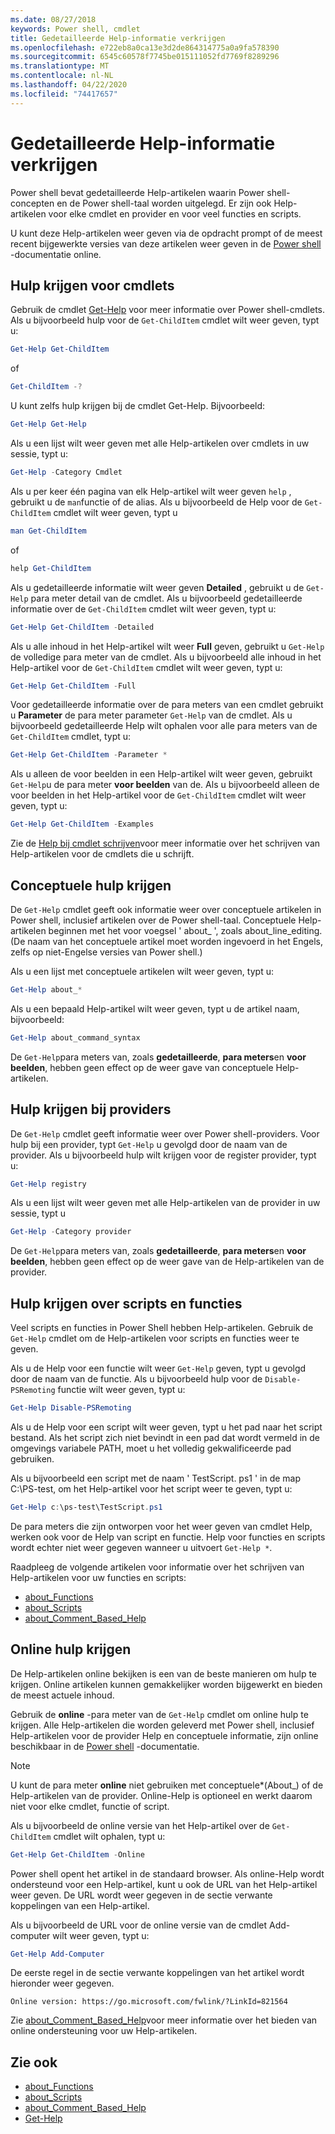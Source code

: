 ```yaml
---
ms.date: 08/27/2018
keywords: Power shell, cmdlet
title: Gedetailleerde Help-informatie verkrijgen
ms.openlocfilehash: e722eb8a0ca13e3d2de864314775a0a9fa578390
ms.sourcegitcommit: 6545c60578f7745be015111052fd7769f8289296
ms.translationtype: MT
ms.contentlocale: nl-NL
ms.lasthandoff: 04/22/2020
ms.locfileid: "74417657"
---
```

# <a name="getting-detailed-help-information"></a>Gedetailleerde Help-informatie verkrijgen

Power shell bevat gedetailleerde Help-artikelen waarin Power shell-concepten en de Power shell-taal worden uitgelegd. Er zijn ook Help-artikelen voor elke cmdlet en provider en voor veel functies en scripts.

U kunt deze Help-artikelen weer geven via de opdracht prompt of de meest recent bijgewerkte versies van deze artikelen weer geven in de [Power shell](/powershell/scripting/overview) -documentatie online.

## <a name="getting-help-for-cmdlets"></a>Hulp krijgen voor cmdlets

Gebruik de cmdlet [Get-Help](/powershell/module/microsoft.powershell.core/Get-Help) voor meer informatie over Power shell-cmdlets. Als u bijvoorbeeld hulp voor de `Get-ChildItem` cmdlet wilt weer geven, typt u:

```powershell
Get-Help Get-ChildItem
```

of

```powershell
Get-ChildItem -?
```

U kunt zelfs hulp krijgen bij de cmdlet Get-Help. Bijvoorbeeld:

```powershell
Get-Help Get-Help
```

Als u een lijst wilt weer geven met alle Help-artikelen over cmdlets in uw sessie, typt u:

```powershell
Get-Help -Category Cmdlet
```

Als u per keer één pagina van elk Help-artikel wilt weer geven `help` , gebruikt u de `man`functie of de alias.
Als u bijvoorbeeld de Help voor de `Get-ChildItem` cmdlet wilt weer geven, typt u

```powershell
man Get-ChildItem
```

of

```powershell
help Get-ChildItem
```

Als u gedetailleerde informatie wilt weer geven **Detailed** , gebruikt u de `Get-Help` para meter detail van de cmdlet. Als u bijvoorbeeld gedetailleerde informatie over de `Get-ChildItem` cmdlet wilt weer geven, typt u:

```powershell
Get-Help Get-ChildItem -Detailed
```

Als u alle inhoud in het Help-artikel wilt weer **Full** geven, gebruikt u `Get-Help` de volledige para meter van de cmdlet. Als u bijvoorbeeld alle inhoud in het Help-artikel voor de `Get-ChildItem` cmdlet wilt weer geven, typt u:

```powershell
Get-Help Get-ChildItem -Full
```

Voor gedetailleerde informatie over de para meters van een cmdlet gebruikt u **Parameter** de para meter parameter `Get-Help` van de cmdlet. Als u bijvoorbeeld gedetailleerde Help wilt ophalen voor alle para meters van de `Get-ChildItem` cmdlet, typt u:

```powershell
Get-Help Get-ChildItem -Parameter *
```

Als u alleen de voor beelden in een Help-artikel wilt weer geven, gebruikt `Get-Help`u de para meter **voor beelden** van de.
Als u bijvoorbeeld alleen de voor beelden in het Help-artikel voor de `Get-ChildItem` cmdlet wilt weer geven, typt u:

```powershell
Get-Help Get-ChildItem -Examples
```

Zie de [Help bij cmdlet schrijven](/powershell/scripting/developer/help/writing-help-for-windows-powershell-cmdlets)voor meer informatie over het schrijven van Help-artikelen voor de cmdlets die u schrijft.

## <a name="getting-conceptual-help"></a>Conceptuele hulp krijgen

De `Get-Help` cmdlet geeft ook informatie weer over conceptuele artikelen in Power shell, inclusief artikelen over de Power shell-taal. Conceptuele Help-artikelen beginnen met het voor voegsel ' about_ ', zoals about_line_editing. (De naam van het conceptuele artikel moet worden ingevoerd in het Engels, zelfs op niet-Engelse versies van Power shell.)

Als u een lijst met conceptuele artikelen wilt weer geven, typt u:

```powershell
Get-Help about_*
```

Als u een bepaald Help-artikel wilt weer geven, typt u de artikel naam, bijvoorbeeld:

```powershell
Get-Help about_command_syntax
```

De `Get-Help`para meters van, zoals **gedetailleerde**, **para meters**en **voor beelden**, hebben geen effect op de weer gave van conceptuele Help-artikelen.

## <a name="getting-help-about-providers"></a>Hulp krijgen bij providers

De `Get-Help` cmdlet geeft informatie weer over Power shell-providers. Voor hulp bij een provider, typt `Get-Help` u gevolgd door de naam van de provider. Als u bijvoorbeeld hulp wilt krijgen voor de register provider, typt u:

```powershell
Get-Help registry
```

Als u een lijst wilt weer geven met alle Help-artikelen van de provider in uw sessie, typt u

```powershell
Get-Help -Category provider
```

De `Get-Help`para meters van, zoals **gedetailleerde**, **para meters**en **voor beelden**, hebben geen effect op de weer gave van de Help-artikelen van de provider.

## <a name="getting-help-about-scripts-and-functions"></a>Hulp krijgen over scripts en functies

Veel scripts en functies in Power Shell hebben Help-artikelen. Gebruik de `Get-Help` cmdlet om de Help-artikelen voor scripts en functies weer te geven.

Als u de Help voor een functie wilt weer `Get-Help` geven, typt u gevolgd door de naam van de functie. Als u bijvoorbeeld hulp voor de `Disable-PSRemoting` functie wilt weer geven, typt u:

```powershell
Get-Help Disable-PSRemoting
```

Als u de Help voor een script wilt weer geven, typt u het pad naar het script bestand. Als het script zich niet bevindt in een pad dat wordt vermeld in de omgevings variabele PATH, moet u het volledig gekwalificeerde pad gebruiken.

Als u bijvoorbeeld een script met de naam ' TestScript. ps1 ' in de map C:\\PS-test, om het Help-artikel voor het script weer te geven, typt u:

```powershell
Get-Help c:\ps-test\TestScript.ps1
```

De para meters die zijn ontworpen voor het weer geven van cmdlet Help, werken ook voor de Help van script en functie. Help voor functies en scripts wordt echter niet weer gegeven wanneer u uitvoert `Get-Help *`.

Raadpleeg de volgende artikelen voor informatie over het schrijven van Help-artikelen voor uw functies en scripts:

- [about_Functions](/powershell/module/microsoft.powershell.core/about/about_functions)
- [about_Scripts](/powershell/module/microsoft.powershell.core/about/about_scripts)
- [about_Comment_Based_Help](/powershell/module/microsoft.powershell.core/about/about_comment_based_help)

## <a name="getting-help-online"></a>Online hulp krijgen

De Help-artikelen online bekijken is een van de beste manieren om hulp te krijgen. Online artikelen kunnen gemakkelijker worden bijgewerkt en bieden de meest actuele inhoud.

Gebruik de **online** -para meter van de `Get-Help` cmdlet om online hulp te krijgen. Alle Help-artikelen die worden geleverd met Power shell, inclusief Help-artikelen voor de provider Help en conceptuele informatie, zijn online beschikbaar in de [Power shell](/powershell/scripting/powershell-scripting) -documentatie.

> [!NOTE]
> U kunt de para meter **online** niet gebruiken met conceptuele\*(About_) of de Help-artikelen van de provider.
> Online-Help is optioneel en werkt daarom niet voor elke cmdlet, functie of script.

Als u bijvoorbeeld de online versie van het Help-artikel over de `Get-ChildItem` cmdlet wilt ophalen, typt u:

```powershell
Get-Help Get-ChildItem -Online
```

Power shell opent het artikel in de standaard browser. Als online-Help wordt ondersteund voor een Help-artikel, kunt u ook de URL van het Help-artikel weer geven. De URL wordt weer gegeven in de sectie verwante koppelingen van een Help-artikel.

Als u bijvoorbeeld de URL voor de online versie van de cmdlet Add-computer wilt weer geven, typt u:

```powershell
Get-Help Add-Computer
```

De eerste regel in de sectie verwante koppelingen van het artikel wordt hieronder weer gegeven.

```Output
Online version: https://go.microsoft.com/fwlink/?LinkId=821564
```

Zie [about_Comment_Based_Help](/powershell/module/microsoft.powershell.core/about/about_comment_based_help)voor meer informatie over het bieden van online ondersteuning voor uw Help-artikelen.

## <a name="see-also"></a>Zie ook

- [about_Functions](/powershell/module/microsoft.powershell.core/about/about_functions)
- [about_Scripts](/powershell/module/microsoft.powershell.core/about/about_scripts)
- [about_Comment_Based_Help](/powershell/module/microsoft.powershell.core/about/about_comment_based_help)
- [Get-Help](/powershell/module/microsoft.powershell.core/get-help)
